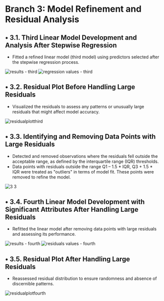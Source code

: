 # Branch 3: Model Refinement and Residual Analysis
## •	3.1. Third Linear Model Development and Analysis After Stepwise Regression
- Fitted a refined linear model (third model) using predictors selected after the stepwise regression process.

![results - third](https://github.com/user-attachments/assets/4750853b-7169-46ec-b76a-3977a526e488)
![regression values - third](https://github.com/user-attachments/assets/8fe5012d-ca8d-471b-a535-5a1503c2ba1a)


## •	3.2. Residual Plot Before Handling Large Residuals
- Visualized the residuals to assess any patterns or unusually large residuals that might affect model accuracy.

![residualplotthird](https://github.com/user-attachments/assets/d0cff96a-1ad9-46c9-bfd8-5c16dc1d0d55)


## •	3.3. Identifying and Removing Data Points with Large Residuals
- Detected and removed observations where the residuals fell outside the acceptable range, as defined by the interquartile range (IQR) thresholds.
- Data points with residuals outside the range Q1 – 1.5 * IQR, Q3 + 1.5 * IQR were treated as "outliers" in terms of model fit. These points were removed to refine the model.

![3 3](https://github.com/user-attachments/assets/a4c95dd4-ec1a-4928-8e0b-a9fc83fcb619)


## •	3.4. Fourth Linear Model Development with Significant Attributes After Handling Large Residuals
- Refitted the linear model after removing data points with large residuals and assessing its performance.

![results - fourth](https://github.com/user-attachments/assets/52034091-4b4d-4597-99a6-3e4a664e8c99)
![residuals values - fourth](https://github.com/user-attachments/assets/43d91a95-4d73-433a-b03f-4b3952217ba7)


## •	3.5. Residual Plot After Handling Large Residuals
- Reassessed residual distribution to ensure randomness and absence of discernible patterns.

![residualplotfourth](https://github.com/user-attachments/assets/caae0eec-eb20-4111-9747-6c29d09955a8)
